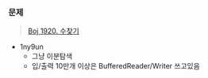 ### 문제
> [Boj 1920. 수찾기](https://www.acmicpc.net/problem/1920)

* 1ny9un
	* 그냥 이분탐색
	* 입/출력 10만개 이상은 BufferedReader/Writer 쓰고있음
